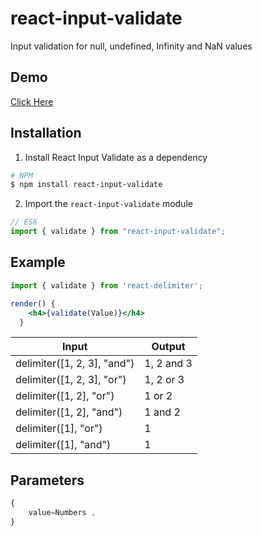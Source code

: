 # react-input-validate

Input validation for null, undefined, Infinity and NaN values


## Demo
[Click Here](https://miteshtagadiya.github.io/react-input-validate/)

## Installation

1.  Install React Input Validate as a dependency

```bash
# NPM
$ npm install react-input-validate
```

2.  Import the `react-input-validate` module

```javascript
// ES6
import { validate } from "react-input-validate";
```


## Example
```jsx
import { validate } from 'react-delimiter';

render() {
    <h4>{validate(Value)}</h4>
  }

```

|Input                       |Output    |        
|----------------------------|----------|
|delimiter([1, 2, 3], "and") |1, 2 and 3| 
|delimiter([1, 2, 3], "or")  |1, 2 or 3 |
|delimiter([1, 2], "or")     |1 or 2    |
|delimiter([1, 2], "and")    |1 and 2   |
|delimiter([1], "or")        |1         |
|delimiter([1], "and")       |1         |

## Parameters
```javascript
{
    value=Numbers ,
}
```